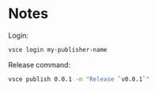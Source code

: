 # Notes

Login:

```sh
vsce login my-publisher-name
```

Release command:

```sh
vsce publish 0.0.1 -m "Release `v0.0.1`"
```
